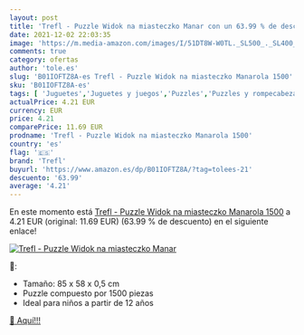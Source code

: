 ```yaml
---
layout: post
title: 'Trefl - Puzzle Widok na miasteczko Manar con un 63.99 % de descuento'
date: 2021-12-02 22:03:35
image: 'https://m.media-amazon.com/images/I/51DT8W-W0TL._SL500_._SL400_.jpg'
comments: true
category: ofertas
author: 'tole.es'
slug: 'B01IOFTZ8A-es Trefl - Puzzle Widok na miasteczko Manarola 1500'
sku: 'B01IOFTZ8A-es'
tags: [ 'Juguetes','Juguetes y juegos','Puzzles','Puzzles y rompecabezas','puzzle','trefl', ]
actualPrice: 4.21 EUR
currency: EUR
price: 4.21
comparePrice: 11.69 EUR
prodname: 'Trefl - Puzzle Widok na miasteczko Manarola 1500'
country: 'es'
flag: '🇪🇸'
brand: 'Trefl'
buyurl: 'https://www.amazon.es/dp/B01IOFTZ8A/?tag=tolees-21'
descuento: '63.99'
average: '4.21'
---
```


En este momento está [Trefl - Puzzle Widok na miasteczko Manarola 1500](https://www.amazon.es/dp/B01IOFTZ8A/?tag=tolees-21) a 4.21 EUR (original: 11.69 EUR) (63.99 %  de descuento) en el siguiente enlace!

[![Trefl - Puzzle Widok na miasteczko Manar](https://m.media-amazon.com/images/I/51DT8W-W0TL._SL500_._SL400_.jpg)](https://www.amazon.es/dp/B01IOFTZ8A/?tag=tolees-21)

🔎:

- Tamaño: 85 x 58 x 0,5 cm
- Puzzle compuesto por 1500 piezas
- Ideal para niños a partir de 12 años

[🛒 Aquí!!!](https://www.amazon.es/dp/B01IOFTZ8A/?tag=tolees-21)
